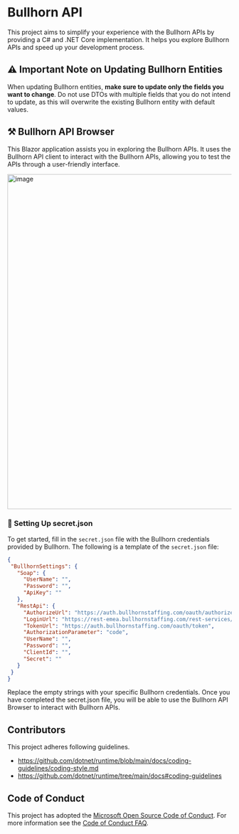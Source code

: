 # Bullhorn API

This project aims to simplify your experience with the Bullhorn APIs by providing a C# and .NET Core implementation. It helps you explore Bullhorn APIs and speed up your development process.

## ⚠️ Important Note on Updating Bullhorn Entities

When updating Bullhorn entities, **make sure to update only the fields you want to change**. Do not use DTOs with multiple fields that you do not intend to update, as this will overwrite the existing Bullhorn entity with default values.

## ⚒️ Bullhorn API Browser

This Blazor application assists you in exploring the Bullhorn APIs. It uses the Bullhorn API client to interact with the Bullhorn APIs, allowing you to test the APIs through a user-friendly interface.

<img width="753" alt="image" src="https://github.com/user-attachments/assets/e9507df2-eb87-4871-9682-e40071fc2079">

### 🔐 Setting Up secret.json

To get started, fill in the `secret.json` file with the Bullhorn credentials provided by Bullhorn. The following is a template of the `secret.json` file:

 ```json
 {
  "BullhornSettings": {
    "Soap": {
      "UserName": "",
      "Password": "",
      "ApiKey": ""
    },
    "RestApi": {
      "AuthorizeUrl": "https://auth.bullhornstaffing.com/oauth/authorize",
      "LoginUrl": "https://rest-emea.bullhornstaffing.com/rest-services/login",
      "TokenUrl": "https://auth.bullhornstaffing.com/oauth/token",
      "AuthorizationParameter": "code",
      "UserName": "",
      "Password": "",
      "ClientId": "",
      "Secret": ""
    }
  }
}
 ```

 Replace the empty strings with your specific Bullhorn credentials. Once you have completed the secret.json file, you will be able to use the Bullhorn API Browser to interact with Bullhorn APIs.

## Contributors
This project adheres following guidelines.
- https://github.com/dotnet/runtime/blob/main/docs/coding-guidelines/coding-style.md
- https://github.com/dotnet/runtime/tree/main/docs#coding-guidelines

## Code of Conduct
This project has adopted the [Microsoft Open Source Code of Conduct](https://opensource.microsoft.com/codeofconduct/). For more information see the [Code of Conduct FAQ](https://opensource.microsoft.com/codeofconduct/faq/).
